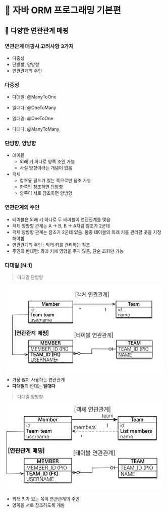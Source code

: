 # :book: 자바 ORM 프로그래밍 기본편 

## :pushpin: 다양한 연관관계 매핑


### 연관관계 매핑시 고려사항 3가지

- 다중성
- 단방향, 양방향
- 연관관계의 주인 


### 다중성

- 다대일: @ManyToOne

- 일대다: @OneToMany

- 일대일: @OneToOne

- 다대다: @ManyToMany


### 단방향, 양방향

- 테이블 
    - 외래 키 하나로 양쪽 조인 가능
    - 사실 방향이라는 개념이 없음
- 객체
    - 참조용 필드가 있는 쪽으로만 참조 가능
    - 한쪽만 참조하면 단방향
    - 양쪽이 서로 참조하면 양방향
 

### 연관관계의 주인

- 테이블은 외래 키 하나로 두 테이블이 연관관계를 맺음
- 객체 양방향 관계는 A -> B, B -> A처럼 참조가 2군데
- 객체 양방향 관계는 참조가 2군데 있음. 둘중 테이블의 외래 키를 관리할 곳을 지정해야함
- 연관관계의 주인 : 외래 키를 관리하는 참조
- 주인의 반대편: 외래 키에 영향을 주지 않음, 단순 조회만 가능 


### 다대일 [N:1]

> 다대일 단방향

![다대일](./image/다대일단방향.png)


- 가장 많이 사용하는 연관관계
- **다대일**의 반대는 **일대다**


> 다대일 양방향

![다대일](./image/다대일양방향.png)

- 외래 키가 있는 쪾이 연관관계의 주인
- 양쪽을 서로 참조하도록 개발 
